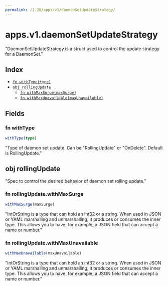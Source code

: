```yaml
---
permalink: /1.28/apps/v1/daemonSetUpdateStrategy/
---
```


# apps.v1.daemonSetUpdateStrategy

"DaemonSetUpdateStrategy is a struct used to control the update strategy for a DaemonSet."

## Index

* [`fn withType(type)`](#fn-withtype)
* [`obj rollingUpdate`](#obj-rollingupdate)
  * [`fn withMaxSurge(maxSurge)`](#fn-rollingupdatewithmaxsurge)
  * [`fn withMaxUnavailable(maxUnavailable)`](#fn-rollingupdatewithmaxunavailable)

## Fields

### fn withType

```ts
withType(type)
```

"Type of daemon set update. Can be \"RollingUpdate\" or \"OnDelete\". Default is RollingUpdate."

## obj rollingUpdate

"Spec to control the desired behavior of daemon set rolling update."

### fn rollingUpdate.withMaxSurge

```ts
withMaxSurge(maxSurge)
```

"IntOrString is a type that can hold an int32 or a string.  When used in JSON or YAML marshalling and unmarshalling, it produces or consumes the inner type.  This allows you to have, for example, a JSON field that can accept a name or number."

### fn rollingUpdate.withMaxUnavailable

```ts
withMaxUnavailable(maxUnavailable)
```

"IntOrString is a type that can hold an int32 or a string.  When used in JSON or YAML marshalling and unmarshalling, it produces or consumes the inner type.  This allows you to have, for example, a JSON field that can accept a name or number."